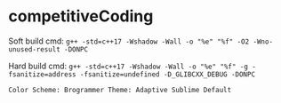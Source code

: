 # competitiveCoding

Soft build cmd: `g++ -std=c++17 -Wshadow -Wall -o "%e" "%f" -O2 -Wno-unused-result -DONPC` 

Hard build cmd: `g++ -std=c++17 -Wshadow -Wall -o "%e" "%f" -g -fsanitize=address -fsanitize=undefined -D_GLIBCXX_DEBUG -DONPC`

`Color Scheme: Brogrammer
Theme: Adaptive Sublime Default`
